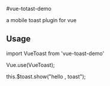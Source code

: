 #vue-totast-demo

a mobile toast plugin for vue

## Usage

import VueToast from 'vue-toast-demo'

Vue.use(VueToast);

this.$toast.show("hello , toast");